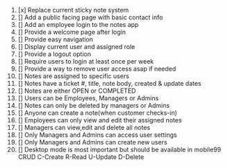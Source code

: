 1. [x] Replace current sticky note system
1. [] Add a public facing page with basic contact info
1. [] Add an employee login to the notes app
1. [] Provide a welcome page after login
1. [] Provide easy navigation
1. [] Display current user and assigned role
1. [] Provide a logout option
1. [] Require users to login at least once per week
1. [] Provide a way to remove user access asap if needed
1. [] Notes are assigned to specific users
1. [] Notes have a ticket #, title, note body, created & update dates
1. [] Notes are either OPEN or COMPLETED
1. [] Users can be Employees, Managers or Admins
1. [] Notes can only be deleted by managers or Admins
1. [] Anyone can create a note(when customer checks-in)
1. [] Employees can only view and edit their assigned notes
1. [] Managers can  view,edit and delete all  notes
1. [] Only Managers and Admins can access user settings
1. [] Only Managers and Admins can create new users
1. [] Desktop mode is most important but should be available in mobile99
CRUD
C-Create
R-Read
U-Update
D-Delete